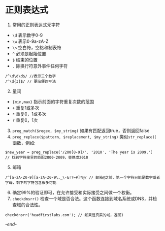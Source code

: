 # 正则表达式

1. 常用的正则表达式元字符
  * `\d` 表示数字0-9
  * `\w` 表示0-9a-zA-Z
  * `\s` 空白符，空格和制表符
  * `^`  必须是起始位置
  * `$` 结束的位置
  * `.` 除换行符意外事件任何字符
  ```
  /^\d\d\d$/ //表示三个数字
  /^\d{3}$/ // 更简便的写法
  ```
2. 量词
  * `{min,max}` 指示前面的字符重复次数的范围
  * `+` 重复1或多次
  * `*` 重复0，1或多次
  * `?` 重复0，1次
3. `preg_match($regex, $my_string)` 如果有匹配返回true，否则返回false
4. `preg_replace($pattern, $replacement, $my_string)` 类似`str_replace()`函数，例如:
  ```
  $new_year = preg_replace('/200[0-9]/', '2010', 'The year is 2009.')
  // 找到字符串里的匹配2000-2009，替换成2010
  ```
5. 邮箱
  ```
  /^[a-zA-Z0-9][a-zA-Z0-9\._\-&!?=#]*@/ // 邮箱@之前，第一个字符只能是数字或者字母，剩下的字符包含很多可能
  ```
6. 确定99%的验证即可，在允许接受和实际接受之间做一个权衡。
7. `checkdnsrr()` 检查一个域是否合法。这个函数连接到域名系统或DNS，并检查域的合法性。
  ```
  checkdnsrr('headfirstlabs.com'); // 如果是真实的域，返回1
  ```

*-end-*
